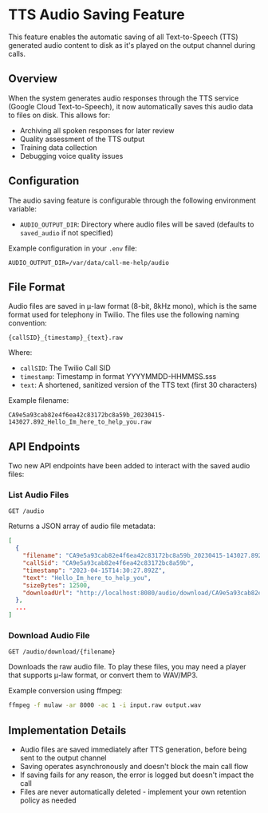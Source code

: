 # TTS Audio Saving Feature

This feature enables the automatic saving of all Text-to-Speech (TTS) generated audio content to disk as it's played on the output channel during calls.

## Overview

When the system generates audio responses through the TTS service (Google Cloud Text-to-Speech), it now automatically saves this audio data to files on disk. This allows for:

- Archiving all spoken responses for later review
- Quality assessment of the TTS output
- Training data collection
- Debugging voice quality issues

## Configuration

The audio saving feature is configurable through the following environment variable:

- `AUDIO_OUTPUT_DIR`: Directory where audio files will be saved (defaults to `saved_audio` if not specified)

Example configuration in your `.env` file:

```
AUDIO_OUTPUT_DIR=/var/data/call-me-help/audio
```

## File Format

Audio files are saved in μ-law format (8-bit, 8kHz mono), which is the same format used for telephony in Twilio. The files use the following naming convention:

```
{callSID}_{timestamp}_{text}.raw
```

Where:
- `callSID`: The Twilio Call SID
- `timestamp`: Timestamp in format YYYYMMDD-HHMMSS.sss
- `text`: A shortened, sanitized version of the TTS text (first 30 characters)

Example filename:
```
CA9e5a93cab82e4f6ea42c83172bc8a59b_20230415-143027.892_Hello_Im_here_to_help_you.raw
```

## API Endpoints

Two new API endpoints have been added to interact with the saved audio files:

### List Audio Files

```
GET /audio
```

Returns a JSON array of audio file metadata:

```json
[
  {
    "filename": "CA9e5a93cab82e4f6ea42c83172bc8a59b_20230415-143027.892_Hello_Im_here_to_help_you.raw",
    "callSid": "CA9e5a93cab82e4f6ea42c83172bc8a59b",
    "timestamp": "2023-04-15T14:30:27.892Z",
    "text": "Hello_Im_here_to_help_you",
    "sizeBytes": 12500,
    "downloadUrl": "http://localhost:8080/audio/download/CA9e5a93cab82e4f6ea42c83172bc8a59b_20230415-143027.892_Hello_Im_here_to_help_you.raw"
  },
  ...
]
```

### Download Audio File

```
GET /audio/download/{filename}
```

Downloads the raw audio file. To play these files, you may need a player that supports μ-law format, or convert them to WAV/MP3.

Example conversion using ffmpeg:

```bash
ffmpeg -f mulaw -ar 8000 -ac 1 -i input.raw output.wav
```

## Implementation Details

- Audio files are saved immediately after TTS generation, before being sent to the output channel
- Saving operates asynchronously and doesn't block the main call flow
- If saving fails for any reason, the error is logged but doesn't impact the call
- Files are never automatically deleted - implement your own retention policy as needed 